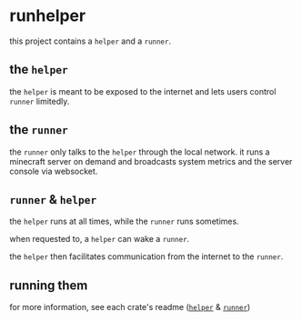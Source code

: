# runhelper

this project contains a `helper` and a `runner`.

## the `helper`
the `helper` is meant to be exposed to the internet and lets users control `runner` limitedly.

## the `runner`
the `runner` only talks to the `helper` through the local network. it runs a minecraft server on demand and broadcasts system metrics and the server console via websocket.

## `runner` & `helper`
the `helper` runs at all times, while the `runner` runs sometimes.

when requested to, a `helper` can wake a `runner`.

the `helper` then facilitates communication from the internet to the `runner`.

## running them
for more information, see each crate's readme ([`helper`](./helper/README.md) & [`runner`](./runner/README.md))
